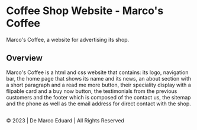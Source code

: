 # Coffee Shop Website - Marco's Coffee
Marco's Coffee, a website for advertising its shop.
## Overview
Marco's Coffee is a html and css website that contains: its logo, navigation bar, the home page that shows its name and its news, an about section with a short paragraph and a read me more button, their speciality display with a flipable card and a buy now button, the testimonials from the previous customers and the footer which is composed of the contact us, the sitemap and the phone as well as the email address for direct contact with the shop.
##
© 2023 | De Marco Eduard | All Rights Reserved
